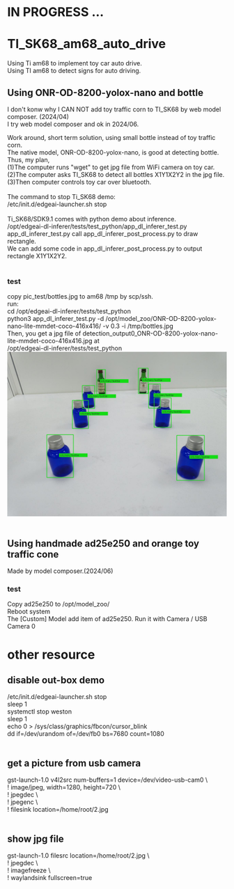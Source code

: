 # IN PROGRESS ...
# TI_SK68_am68_auto_drive
Using Ti am68 to implement toy car auto drive.  
Using TI am68 to detect signs for auto driving.  
## Using ONR-OD-8200-yolox-nano and bottle
I don't konw why I CAN NOT add toy traffic corn to TI_SK68 by web model composer. (2024/04)  
I try web model composer and ok in 2024/06.

Work around, short term solution, using small bottle instead of toy traffic corn.  
The native model, ONR-OD-8200-yolox-nano, is good at detecting bottle.  
Thus, my plan,  
(1)The computer runs "wget" to get jpg file from WiFi camera on toy car.   
(2)The computer asks TI_SK68 to detect all bottles X1Y1X2Y2 in the jpg file.  
(3)Then computer controls toy car over bluetooth.  
<br>
The command to stop Ti_SK68 demo:  
/etc/init.d/edgeai-launcher.sh stop  
<br>
Ti_SK68/SDK9.1 comes with python demo about inference.  
/opt/edgeai-dl-inferer/tests/test_python/app_dl_inferer_test.py
<br>
app_dl_inferer_test.py call app_dl_inferer_post_process.py to draw rectangle.  
We can add some code in app_dl_inferer_post_process.py to output rectangle X1Y1X2Y2.  
<br>
### test
copy pic_test/bottles.jpg to am68 /tmp by scp/ssh.  
run:  
cd /opt/edgeai-dl-inferer/tests/test_python  
python3 app_dl_inferer_test.py -d /opt/model_zoo/ONR-OD-8200-yolox-nano-lite-mmdet-coco-416x416/  -v 0.3 -i /tmp/bottles.jpg  
Then, you get a jpg file of detection_output0_ONR-OD-8200-yolox-nano-lite-mmdet-coco-416x416.jpg at   
/opt/edgeai-dl-inferer/tests/test_python  
![pic](pic/detection_output0_ONR-OD-8200-yolox-nano-lite-mmdet-coco-416x416.jpg)<br>
<br>


## Using handmade ad25e250 and orange toy traffic cone
Made by model composer.(2024/06)  
### test
Copy ad25e250 to /opt/model_zoo/  
Reboot system  
The [Custom] Model add item of ad25e250. Run it with Camera / USB Camera 0  


# other resource
## disable out-box demo
/etc/init.d/edgeai-launcher.sh stop  
sleep 1  
systemctl stop weston  
sleep 1  
echo 0 > /sys/class/graphics/fbcon/cursor_blink  
dd if=/dev/urandom of=/dev/fb0 bs=7680 count=1080  
<br>
## get a picture from usb camera
gst-launch-1.0 v4l2src num-buffers=1 device=/dev/video-usb-cam0 \  
! image/jpeg, width=1280, height=720 \  
! jpegdec \  
! jpegenc \  
! filesink location=/home/root/2.jpg  
<br>
## show jpg file
gst-launch-1.0 filesrc location=/home/root/2.jpg \  
! jpegdec \  
! imagefreeze \  
! waylandsink   fullscreen=true  
